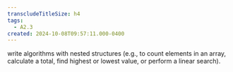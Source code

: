```yaml
---
transcludeTitleSize: h4
tags:
  - A2.3
created: 2024-10-08T09:57:11.000-0400
---
```

write algorithms with nested structures (e.g., to count elements in an array, calculate a total, find highest or lowest value, or perform a linear search).